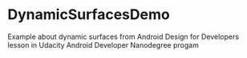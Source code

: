 # DynamicSurfacesDemo

Example about dynamic surfaces from Android Design for Developers lesson in Udacity Android Developer Nanodegree progam
